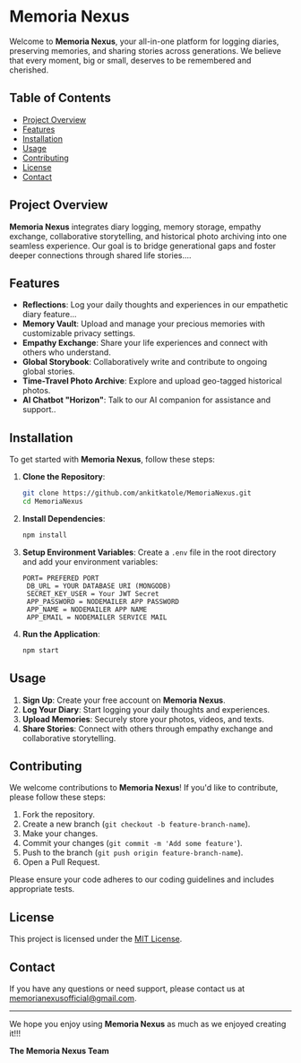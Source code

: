 # Memoria Nexus

Welcome to **Memoria Nexus**, your all-in-one platform for logging diaries, preserving memories, and sharing stories across generations. We believe that every moment, big or small, deserves to be remembered and cherished.

## Table of Contents

- [Project Overview](#project-overview)
- [Features](#features)
- [Installation](#installation)
- [Usage](#usage)
- [Contributing](#contributing)
- [License](#license)
- [Contact](#contact)

## Project Overview

**Memoria Nexus** integrates diary logging, memory storage, empathy exchange, collaborative storytelling, and historical photo archiving into one seamless experience. Our goal is to bridge generational gaps and foster deeper connections through shared life stories....

## Features

- **Reflections**: Log your daily thoughts and experiences in our empathetic diary feature...
- **Memory Vault**: Upload and manage your precious memories with customizable privacy settings.
- **Empathy Exchange**: Share your life experiences and connect with others who understand.
- **Global Storybook**: Collaboratively write and contribute to ongoing global stories.
- **Time-Travel Photo Archive**: Explore and upload geo-tagged historical photos.
- **AI Chatbot "Horizon"**: Talk to our AI companion for assistance and support..

## Installation

To get started with **Memoria Nexus**, follow these steps:

1. **Clone the Repository**:
   ```bash
   git clone https://github.com/ankitkatole/MemoriaNexus.git
   cd MemoriaNexus
   ```

2. **Install Dependencies**:
   ```bash
   npm install
   ```

3. **Setup Environment Variables**:
   Create a `.env` file in the root directory and add your environment variables:
   ```plaintext
   PORT= PREFERED PORT
    DB_URL = YOUR DATABASE URI (MONGODB)
    SECRET_KEY_USER = Your JWT Secret
    APP_PASSWORD = NODEMAILER APP PASSWORD
    APP_NAME = NODEMAILER APP NAME
    APP_EMAIL = NODEMAILER SERVICE MAIL
   ```

4. **Run the Application**:
   ```bash
   npm start
   ```

## Usage

1. **Sign Up**: Create your free account on **Memoria Nexus**.
2. **Log Your Diary**: Start logging your daily thoughts and experiences.
3. **Upload Memories**: Securely store your photos, videos, and texts.
4. **Share Stories**: Connect with others through empathy exchange and collaborative storytelling.

## Contributing

We welcome contributions to **Memoria Nexus**! If you'd like to contribute, please follow these steps:

1. Fork the repository.
2. Create a new branch (`git checkout -b feature-branch-name`).
3. Make your changes.
4. Commit your changes (`git commit -m 'Add some feature'`).
5. Push to the branch (`git push origin feature-branch-name`).
6. Open a Pull Request.

Please ensure your code adheres to our coding guidelines and includes appropriate tests.

## License

This project is licensed under the [MIT License](LICENSE).

## Contact

If you have any questions or need support, please contact us at [memorianexusofficial@gmail.com](mailto:memorianexusofficial@gmail.com).

---

We hope you enjoy using **Memoria Nexus** as much as we enjoyed creating it!!!

**The Memoria Nexus Team**
```
